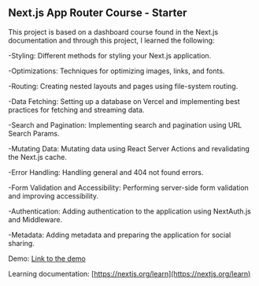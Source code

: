 ## Next.js App Router Course - Starter

This project is based on a dashboard course found in the Next.js documentation and through this project, I learned the following:

-Styling: Different methods for styling your Next.js application.

-Optimizations: Techniques for optimizing images, links, and fonts.

-Routing: Creating nested layouts and pages using file-system routing.

-Data Fetching: Setting up a database on Vercel and implementing best practices for fetching and streaming data.

-Search and Pagination: Implementing search and pagination using URL Search Params.

-Mutating Data: Mutating data using React Server Actions and revalidating the Next.js cache.

-Error Handling: Handling general and 404 not found errors.

-Form Validation and Accessibility: Performing server-side form validation and improving accessibility.

-Authentication: Adding authentication to the application using NextAuth.js and Middleware.

-Metadata: Adding metadata and preparing the application for social sharing.

Demo: [Link to the demo](https://next-learn-two-theta.vercel.app/)

Learning documentation: [https://nextjs.org/learn](https://nextjs.org/learn)
